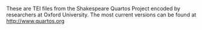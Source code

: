 These are TEI files from the Shakespeare Quartos Project encoded by researchers at Oxford University.  The most current versions can be found at http://www.quartos.org


